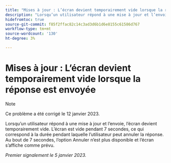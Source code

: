 ```yaml
---
title: "Mises à jour : L’écran devient temporairement vide lorsque la réponse est envoyée"
description: "Lorsqu’un utilisateur répond à une mise à jour et l’envoie, l’écran devient temporairement vide. L’écran est vide pendant 7 secondes, ce qui correspond à la durée pendant laquelle l’utilisateur peut annuler la réponse. Au bout de 7 secondes, l’option Annuler n’est plus disponible et l’écran s’affiche comme prévu."
hidefromtoc: true
source-git-commit: f85f2ffac82c14c3ad3d6b1d6e8155c61586d767
workflow-type: tm+mt
source-wordcount: '130'
ht-degree: 3%

---
```



# Mises à jour : L’écran devient temporairement vide lorsque la réponse est envoyée

>[!NOTE]
>
>Ce problème a été corrigé le 12 janvier 2023.

Lorsqu’un utilisateur répond à une mise à jour et l’envoie, l’écran devient temporairement vide. L’écran est vide pendant 7 secondes, ce qui correspond à la durée pendant laquelle l’utilisateur peut annuler la réponse. Au bout de 7 secondes, l’option Annuler n’est plus disponible et l’écran s’affiche comme prévu.

_Premier signalement le 5 janvier 2023._


